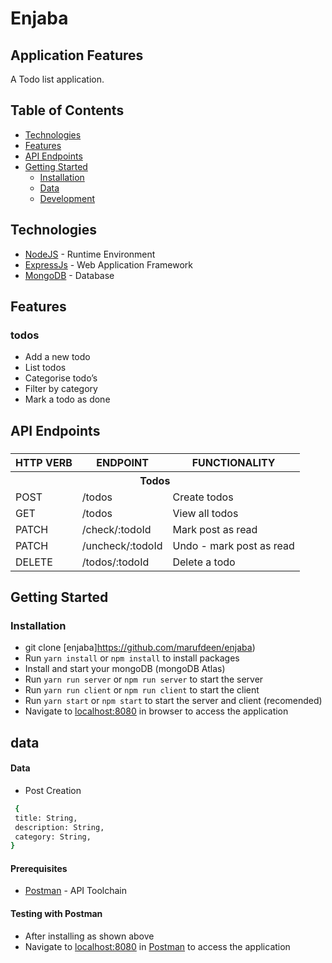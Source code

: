 # Enjaba

## Application Features

A Todo list application.

## Table of Contents

- [Technologies](#technologies)
- [Features](#features)
- [API Endpoints](#api-endpoints)
- [Getting Started](#getting-started)
  - [Installation](#installation)
  - [Data](#data)
  - [Development](#development)

## Technologies

- [NodeJS](https://nodejs.org/) - Runtime Environment
- [ExpressJs](https://expressjs.com/) - Web Application Framework
- [MongoDB](https://www.mongodb.com/) - Database

## Features

### todos

- Add a new todo
- List todos
- Categorise todo’s
- Filter by category
- Mark a todo as done

## API Endpoints

###

<table>

<tr><th>HTTP VERB</th><th>ENDPOINT</th><th>FUNCTIONALITY</th></tr>

<th colspan=3>Todos</th>

<tr><td>POST</td> <td>/todos</td> <td>Create todos</td></tr>

<tr><td>GET</td> <td>/todos</td> <td> View all todos</td></tr>

<tr><td>PATCH</td> <td>/check/:todoId</td> <td> Mark post as read</td></tr>

<tr><td>PATCH</td> <td>/uncheck/:todoId</td> <td> Undo - mark post as read</td></tr>

<tr><td>DELETE</td> <td>/todos/:todoId</td> <td>Delete a todo</td>
</tr>
 
</table>

## Getting Started

### Installation

- git clone
  [enjaba]https://github.com/marufdeen/enjaba)
- Run `yarn install` or `npm install` to install packages
- Install and start your mongoDB (mongoDB Atlas)
- Run `yarn run server` or `npm run server` to start the server
- Run `yarn run client` or `npm run client` to start the client
- Run `yarn start` or `npm start` to start the server and client (recomended)
- Navigate to [localhost:8080](http://localhost:8080) in browser to access the application

## data

#### Data

- Post Creation

```sh
 {
 title: String,
 description: String,
 category: String,
}
```

#### Prerequisites

- [Postman](https://getpostman.com/) - API Toolchain

#### Testing with Postman

- After installing as shown above
- Navigate to [localhost:8080](http://localhost:8080/) in
  [Postman](https://getpostman.com/) to access the application